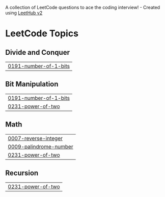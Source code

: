 A collection of LeetCode questions to ace the coding interview! - Created using [LeetHub v2](https://github.com/arunbhardwaj/LeetHub-2.0)
<!---LeetCode Topics Start-->
# LeetCode Topics
## Divide and Conquer
|  |
| ------- |
| [0191-number-of-1-bits](https://github.com/Harsh-Vardhan-Upadhyay/DSA/tree/master/0191-number-of-1-bits) |
## Bit Manipulation
|  |
| ------- |
| [0191-number-of-1-bits](https://github.com/Harsh-Vardhan-Upadhyay/DSA/tree/master/0191-number-of-1-bits) |
| [0231-power-of-two](https://github.com/Harsh-Vardhan-Upadhyay/DSA/tree/master/0231-power-of-two) |
## Math
|  |
| ------- |
| [0007-reverse-integer](https://github.com/Harsh-Vardhan-Upadhyay/DSA/tree/master/0007-reverse-integer) |
| [0009-palindrome-number](https://github.com/Harsh-Vardhan-Upadhyay/DSA/tree/master/0009-palindrome-number) |
| [0231-power-of-two](https://github.com/Harsh-Vardhan-Upadhyay/DSA/tree/master/0231-power-of-two) |
## Recursion
|  |
| ------- |
| [0231-power-of-two](https://github.com/Harsh-Vardhan-Upadhyay/DSA/tree/master/0231-power-of-two) |
<!---LeetCode Topics End-->